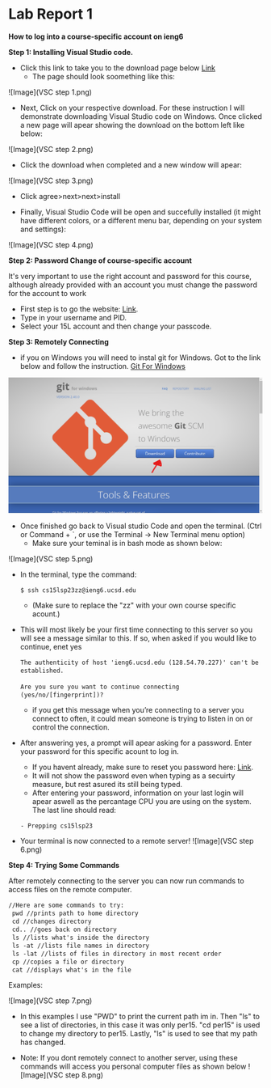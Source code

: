 # Lab Report 1
**How to log into a course-specific account on ieng6**

**Step 1: Installing Visual Studio code.**

* Click this link to take you to the download page below [Link](https://code.visualstudio.com/download)
  * The page should look soomething like this:
  
![Image](VSC step 1.png)

* Next, Click on your respective download. For these instruction I will demonstrate downloading Visual Studio code on Windows.
Once clicked a new page will apear showing the download on the bottom left like below:

![Image](VSC step 2.png)

* Click the download when completed and a new window will apear:

![Image](VSC step 3.png)

* Click agree>next>next>install

* Finally, Visual Studio Code will be open and succefully installed (it might have different colors, or a different menu bar, depending on your system and settings):

![Image](VSC step 4.png)

**Step 2: Password Change of course-specific account**

It's very important to use the right account and password for this course, 
although already provided with an account you must change the password for the account to work

* First step is to go the website: [Link](https://sdacs.ucsd.edu/~icc/index.php).
* Type in your username and PID.
* Select your 15L account and then change your passcode.


**Step 3: Remotely Connecting**
* if you on Windows you will need to instal git for Windows. Got to the link below and follow the instruction. [Git For Windows](https://gitforwindows.org/)

![Image](Git.png)

* Once finished go back to Visual studio Code and open the terminal. (Ctrl or Command + `, or use the Terminal → New Terminal menu option)
  * Make sure your teminal is in bash mode as shown below:
 
![Image](VSC step 5.png)

* In the terminal, type the command: 

    ```
    $ ssh cs15lsp23zz@ieng6.ucsd.edu
    ```
    * (Make sure to replace the "zz" with your own course specific acount.)
* This will most likely be your first time connecting to this server so you will see a message similar to this. If so, when asked if you would like to continue, enet yes

    ```
    The authenticity of host 'ieng6.ucsd.edu (128.54.70.227)' can't be established.
    
    Are you sure you want to continue connecting (yes/no/[fingerprint])?
    ```
    
    * if you get this message when you’re connecting to a server you connect to often, it could mean someone is trying to listen in on or control the connection. 

* After answering yes, a prompt will apear asking for a password. Enter your password for this specific acount to log in.
    * If you havent already, make sure to reset you password here: [Link](https://sdacs.ucsd.edu/~icc/index.php).
    * It will not show the password even when typing as a secuirty measure, but rest asured its still being typed.
    * After entering your password, information on your last login will apear aswell as the percantage CPU you are using on the system. The last line should read:
    
   ```
   - Prepping cs15lsp23
   ```
* Your terminal is now connected to a remote server!
![Image](VSC step 6.png)
    

**Step 4: Trying Some Commands**
 
After remotely connecting to the server you can now run commands to access files on the remote computer.

```
//Here are some commands to try:
 pwd //prints path to home directory
 cd //changes directory
 cd.. //goes back on directory
 ls //lists what's inside the directory
 ls -at //lists file names in directory
 ls -lat //lists of files in directory in most recent order
 cp //copies a file or directory
 cat //displays what's in the file
```
Examples:

   ![Image](VSC step 7.png)
    
* In this examples I use "PWD" to print the current path im in. Then "ls" to see a list of directories, in this case it was only per15. "cd per15" is used to change my directory to per15. Lastly, "ls" is used to see that my path has changed.

* Note: If you dont remotely connect to another server, using these commands will access you personal computer files as shown below
 ![Image](VSC step 8.png)
